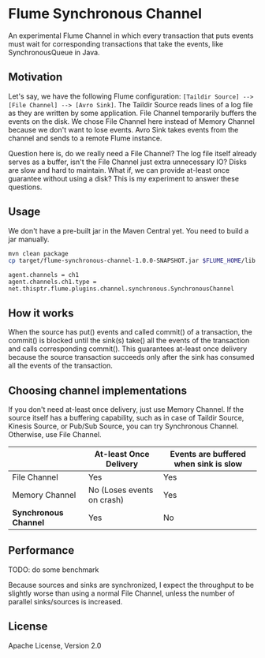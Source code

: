 Flume Synchronous Channel
=========================

An experimental Flume Channel in which every transaction that puts events must wait for corresponding transactions that take the events, like SynchronousQueue in Java.

Motivation
----------

Let's say, we have the following Flume configuration: `[Taildir Source] --> [File Channel] --> [Avro Sink]`.
The Taildir Source reads lines of a log file as they are written by some application. File Channel temporarily buffers the events on the disk.
We chose File Channel here instead of Memory Channel because we don't want to lose events. Avro Sink takes events from the channel and sends to a remote Flume instance.

Question here is, do we really need a File Channel? The log file itself already serves as a buffer, isn't the File Channel just extra unnecessary IO?
Disks are slow and hard to maintain. What if, we can provide at-least once guarantee without using a disk? This is my experiment to answer these questions.

Usage
-----

We don't have a pre-built jar in the Maven Central yet. You need to build a jar manually.

```bash
mvn clean package
cp target/flume-synchronous-channel-1.0.0-SNAPSHOT.jar $FLUME_HOME/lib
```

```
agent.channels = ch1
agent.channels.ch1.type = net.thisptr.flume.plugins.channel.synchronous.SynchronousChannel
```


How it works
------------

When the source has put() events and called commit() of a transaction, the commit() is blocked until the sink(s) take() all the events of the transaction and calls corresponding commit().
This guarantees at-least once delivery because the source transaction succeeds only after the sink has consumed all the events of the transaction.

Choosing channel implementations
-----------------

If you don't need at-least once delivery, just use Memory Channel. If the source itself has a buffering capability, such as in case of Taildir Source, Kinesis Source, or Pub/Sub Source, you can try Synchronous Channel. Otherwise, use File Channel.

|            | At-least Once Delivery | Events are buffered when sink is slow |
|------------|------------|-----------|
| File Channel | Yes | Yes |
| Memory Channel | No (Loses events on crash) | Yes |
| **Synchronous Channel** | Yes | No |

Performance
-----------

TODO: do some benchmark

Because sources and sinks are synchronized, I expect the throughput to be slightly worse than using a normal File Channel, unless the number of parallel sinks/sources is increased.

License
-------

Apache License, Version 2.0
